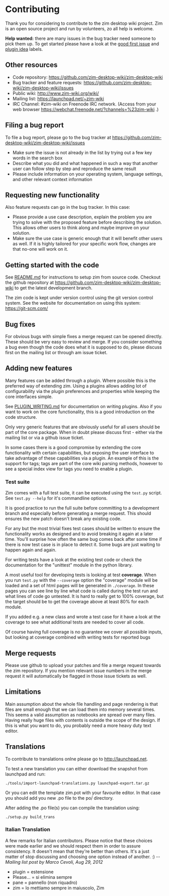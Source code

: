 Contributing
============

Thank you for considering to contribute to the zim desktop wiki project. Zim
is an open source project and run by volunteers, zo all help is welcome.


**Help wanted:** there are many issues in the bug tracker need someone to pick
them up. To get started please have a look at the
[good first issue](https://github.com/zim-desktop-wiki/zim-desktop-wiki/labels/good%20first%20issue)
and
[plugin idea](https://github.com/zim-desktop-wiki/zim-desktop-wiki/labels/plugin%20idea) labels.


## Other resources
* Code repository:
  https://github.com/zim-desktop-wiki/zim-desktop-wiki
* Bug tracker and feature requests:
  https://github.com/zim-desktop-wiki/zim-desktop-wiki/issues
* Public wiki:
  http://www.zim-wiki.org/wiki/
* Mailing list:
  https://launchpad.net/~zim-wiki
* IRC Channel:
  #zim-wiki on Freenode IRC network. (Access from your web browser https://webchat.freenode.net/?channels=%23zim-wiki .)


## Filing a bug report
To file a bug report, please go to the bug tracker at
https://github.com/zim-desktop-wiki/zim-desktop-wiki/issues

* Make sure the issue is not already in the list by trying out a few key words
  in the search box
* Describe what you did and what happened in such a way that another user can
  follow step by step and reproduce the same result
* Please include information on your operating system, language settings, and
  other relevant context information

## Requesting new functionality
Also feature requests can go in the bug tracker. In this case:

* Please provide a use case description, explain the problem you are trying to
  solve with the proposed feature before describing the solution. This allows
  other users to think along and maybe improve on your solution.
* Make sure the use case is generic enough that it will benefit other users
  as well. If it is highly tailored for your specific work flow, changes are
  that no-one will work on it.


## Getting started with the code

See [README.md](./README.md) for instructions to setup zim from source code. Checkout
the github repository at https://github.com/zim-desktop-wiki/zim-desktop-wiki
to get the latest development branch.

The zim code is kept under version control using the git version control system.
See the website for documentation on using this system: https://git-scm.com/


## Bug fixes
For obvious bugs with simple fixes a merge request can be opened directly.
These should be very easy to review and merge. If you consider something a bug
even though the code does what it is supposed to do, please discuss first on
the mailing list or through am issue ticket.


## Adding new features
Many features can be added through a plugin. Where possible this is the
preferred way of extending zim. Using a plugins allows adding lot of
configurability via the plugin preferences and properties while keeping the
core interfaces simple.

See [PLUGIN_WRITING.md](./PLUGIN_WRITING.md) for documentation on writing plugins. Also if you want
to work on the core functionality, this is a good introduction on the code
structure.

Only very generic features that are obviously useful for all users should be
part of the core package. When in doubt please discuss first - either via the
mailing list or via a github issue ticket.

In some cases there is a good compromise by extending the core functionality
with certain capabilities, but exposing the user interface to take advantage of
these capabilities via a plugin. An example of this is the support for tags;
tags are part of the core wiki parsing methods, however to see a special index
view for tags you need to enable a plugin.

### Test suite

Zim comes with a full test suite, it can be executed using the `test.py`
script. See `test.py --help` for it's commandline options.

It is good practice to run the full suite before committing to a development
branch and especially before generating a merge request. This should ensures the
new patch doesn't break any existing code.

For any but the most trivial fixes test cases should be written to ensure the
functionality works as designed and to avoid breaking it again at a later time.
You'll surprise how often the same bug comes back after some time if there is
now test case is in place to detect it. Some bugs are just waiting to happen
again and again.

For writing tests have a look at the existing test code or check the
documentation for the "unittest" module in the python library.

A most useful tool for developing tests is looking at test **coverage**. When
you run `test.py` with the `--coverage` option the "coverage" module
will be loaded and a set of html pages will be generated in `./coverage`. In
these pages you can see line by line what code is called during the test run and
what lines of code go untested. It is hard to really get to 100% coverage, but
the target should be to get the coverage above at least 80% for each module.

If you added e.g. a new class and wrote a test case for it have a look at the
coverage to see what additional tests are needed to cover all code.

Of course having full coverage is no guarantee we cover all possible inputs, but
looking at coverage combined with writing tests for reported bugs


## Merge requests
Please use github to upload your patches and file a merge request towards the
zim repository. If you mention relevant issue numbers in the merge request it
will automatically be flagged in those issue tickets as well.

## Limitations
Main assumption about the whole file handling and page rendering is that files
are small enough that we can load them into memory several times. This seems a
valid assumption as notebooks are spread over many files. Having really huge
files with contents is outside the scope of the design. If this is what you want
to do, you probably need a more heavy duty text editor.


## Translations

To contribute to translations onlne please go to http://launchpad.net.

To test a new translation you can either download the snapshot from launchpad and run:

    ./tools/import-launchpad-translations.py launchpad-export.tar.gz


Or you can edit the template zim.pot with your favourite editor. In that case you should add you new .po file to the po/ directory.

After adding the .po file(s) you can compile the translation using:

    ./setup.py build_trans


### Italian Translation
A few remarks for Italian contributors. Please notice that these choices were
made earlier and we should respect them in order to assure consistency. It
doesn't mean that they're better than others. It's a just matter of stop
discussing and choosing one option instead of another. :)
-- *Mailing list post by  Marco Cevoli, Aug 29, 2012*

* plugin = estensione
* Please... = si elimina sempre
* pane = pannello (non riquadro)
* zim = lo mettiamo sempre in maiuscolo, Zim
